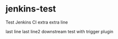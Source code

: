 # jenkins-test
Test Jenkins CI
extra extra line

last line
last line2
downstream test with trigger plugin
